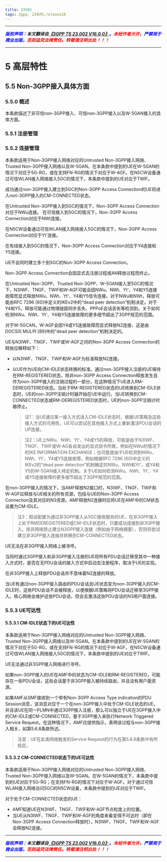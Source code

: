 ```yaml
---
title: 23501
tags: 3gpp, 23系列,release18
---
```



------

***<font color=blue>版权声明</font>：本文翻译自<font color=blue>[《3GPP TS 23.002 V16.0.0》](https://www.3gpp.org/ftp/Specs/2025-06/Rel-18/23_series/23501-ia0.zip)。</font><font color=red>未经作者允许</font>，<font color=blue>严禁用于商业出版</font>，<font color=red>否则追究法律责任。转载请注明出处！！！</font>***

------



# 5 高层特性
## 5.5 Non-3GPP接入具体方面
### 5.5.0 概述
本条款描述了非可信non-3GPP接入、可信non-3GPP接入以及W-5GAN接入的具体方面。
### 5.5.1 注册管理

### 5.5.2 连接管理
本条款适用于Non-3GPP接入网络对应的Untrusted Non-3GPP接入网络、Trusted Non-3GPP接入网络以及W-5GAN。在本条款中提到的UE在W-5GAN的情况下对应于5G-RG，或在支持FN-RG的情况下对应于W-AGF。在N5CW设备通过可信WLAN接入网络接入5GC的情况下，本条款中提到的UE对应于TWIF。

成功通过non-3GPP接入建立到5GC的Non-3GPP Access Connection的UE将进入non-3GPP接入的CM-CONNECTED状态。

在Untrusted Non-3GPP接入到5GC的情况下，Non-3GPP Access Connection对应于NWu连接。
在可信接入到5GC的情况下，Non-3GPP Access Connection对应于NWt连接。

在N5CW设备通过可信WLAN接入网络接入5GC的情况下，Non-3GPP Access Connection对应于Yt'连接。

在有线接入到5GC的情况下，Non-3GPP Access Connection对应于Y4连接和Y5连接。

UE不会同时建立多个到5GC的Non-3GPP Access Connection。

Non-3GPP Access Connection会因显式去注册过程或AN释放过程而终止。

在Untrusted Non-3GPP、Trusted Non-3GPP、W-5GAN接入至5GC的情况下，N3IWF、TNGF、TWIF和W-AGF可能会因NWu、NWt、Yt'、Y4和Y5连接故障而显式释放NWu、NWt、Yt'、Y4和Y5信令连接。对于NWu和NWt，释放可能由RFC 7296 \[60]中定义的IKEv2中的“dead peer detection”机制决定。对于Y4和Y5，释放可能通过物理链路同步丢失、PPPoE会话丢失等检测到。关于如何检测NWu、NWt、Yt'、Y4和Y5连接故障的更多细节超出了3GPP规范的范围。

对于W-5GCAN，W-AGF会因Y4或Y5连接故障而显式释放N2连接，这是由DOCSIS MULPI \[89]中的“dead peer detection”机制决定的。

UE与N3IWF、TNGF、TWIF或W-AGF之间的Non-3GPP Access Connection的释放应解释如下：
- 以N3IWF、TNGF、TWIF和W-AGF为标准释放N2连接。
- 以UE作为UE向CM-IDLE状态转换的标准。通过non-3GPP接入注册的UE保持在RM-REGISTERED状态，除非non-3GPP Access Connection释放发生且作为non-3GPP接入的注销过程的一部分，在这种情况下UE进入RM-DEREGISTERED状态。当处于RM-REGISTERED状态的UE转换到CM-IDLE状态时，UE的non-3GPP注销计时器开始在UE中运行。当UE转换到CM-CONNECTED状态或RM-DEREGISTERED状态时，UE的non-3GPP注销计时器停止。
	>注1：当UE通过某一接入方式进入CM-IDLE状态时，根据UE策略及这些接入方式的可用性，UE可以尝试在其他接入方式上重新激活PDU会话的UP连接。

	>注2：UE上NWu、NWt、Yt'、Y4或Y5的释放，可能是由于N3IWF、TNGF、TWIF或W-AG各自发出的显式信令所致，例如在NWu的情况下的IKE INFORMATION EXCHANGE；也可能是由于UE检测到NWu、NWt、Yt'、Y4或Y5连接故障，例如根据RFC 7296 \[60]中定义的IKEv2的“dead peer detection”机制确定的NWu、NWt和Yt'，或Y4和Y5的W-5GAN接入特定机制。关于UE如何检测NWu、NWt、Yt'、Y4或Y5连接故障的更多细节超出了3GPP规范的范围。

在non-3GPP接入的情况下，当AMF释放N2接口时，N3IWF、TNGF、TWIF和W-AGF应释放与UE相关的所有资源，包括与UE的Non-3GPP Access Connection及其对应的N3资源。AMF释放N2连接时应将UE在AMF中的CM状态设置为CM-IDLE。

>注3：假设配置为通过非3GPP接入从5GC接收服务的UE，在非3GPP接入上处于RMDEREGISTERED或CM-IDLE状态时，只要成功连接到非3GPP接入，除非网络禁止建立N3GPP接入连接（例如由于网络拥塞），否则将尝试建立非3GPP接入连接并转换到CM-CONNECTED状态。

UE无法在非3GPP接入网络上被寻呼。

当同时通过3GPP接入和非3GPP接入注册的UE将所有PDU会话迁移至其中一种接入方式时，是否在无PDU会话的接入方式中启动去注册程序，取决于UE的实现。

在非3GPP接入上释放PDU会话并不意味着N2连接的释放。

当UE有通过non-3GPP接入路由的PDU会话且UE状态变为non-3GPP接入的CM-IDLE时，这些PDU会话不会被释放，以便根据UE策略将PDU会话迁移至3GPP接入。核心网络会维护这些PDU会话，但会去激活这些PDU会话的N3用户面连接。


### 5.5.3 UE可达性

#### 5.5.3.1 CM-IDLE状态下的UE可达性
本条款适用于Non-3GPP接入网络对应的Untrusted Non-3GPP接入网络、Trusted Non-3GPP接入网络以及W-5GAN。在本条款中提到的UE在W-5GAN的情况下对应于5G-RG，或在支持FN-RG的情况下对应于W-AGF。在N5CW设备通过可信WLAN接入网络接入5GC的情况下，本条款中提到的UE对应于TWIF。

UE无法通过非3GPP接入网络进行寻呼。

如果non-3GPP接入的UE在AMF中的状态为CM-IDLE和RM-REGISTERED，可能存在一些PDU会话，这些会话基于非3GPP接入被持续路由，并且没有用户面资源。

如果AMF从SMF接收到一个带有Non-3GPP Access Type indication的PDU Session消息，该消息对应于一个在non-3GPP接入中处于CM-IDLE状态的UE，并且该UE在同一PLMN中通过3GPP接入注册，那么可以独立于UE在3GPP接入中的CM-IDLE或CM-CONNECTED，基于3GPP接入来执行Network Triggered Service Request。在这种情况下，AMF应提供指示，表明该过程与non-3GPP接入相关，如第5.6.8条款所述。

>注意：UE在此类网络触发的Service Request的行为在第5.6.8条款中有所规定。

#### 5.5.3.2 CM-CONNECTED状态下的UE可达性 
本条款适用于Non-3GPP接入网络对应的Untrusted Non-3GPP接入网络、Trusted Non-3GPP接入网络以及W-5GAN。在W-5GAN的情况下，本条款中提到的UE对应于5G-RG；在支持FN-RG的情况下对应于W-AGF。对于通过可信WLAN接入网络访问5GC的N5CW设备，本条款中提到的UE对应于TWIF。

对于处于CM-CONNECTED状态的UE：
- AMF知道UE在N3IWF、TNGF、TWIF和W-AGF节点粒度上的位置。
- 当UE从N3IWF、TNGF、TWIF和W-AGF的角度来看变得不可达时（即在Non-3GPP Access Connection释放时），N3IWF、TNGF、TWIF和W-AGF会释放N2连接。



------

***<font color=blue>版权声明</font>：本文翻译自<font color=blue>[《3GPP TS 23.002 V16.0.0》](https://www.3gpp.org/ftp/Specs/2025-06/Rel-18/23_series/23501-ia0.zip)。</font><font color=red>未经作者允许</font>，<font color=blue>严禁用于商业出版</font>，<font color=red>否则追究法律责任。转载请注明出处！！！</font>***

------
